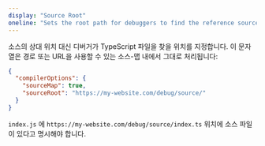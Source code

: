 ```yaml
---
display: "Source Root"
oneline: "Sets the root path for debuggers to find the reference source code"
---
```


소스의 상대 위치 대신 디버거가 TypeScript 파일을 찾을 위치를 지정합니다.
이 문자열은 경로 또는 URL을 사용할 수 있는 소스-맵 내에서 그대로 처리됩니다:

```json tsconfig
{
  "compilerOptions": {
    "sourceMap": true,
    "sourceRoot": "https://my-website.com/debug/source/"
  }
}
```

`index.js` 에 `https://my-website.com/debug/source/index.ts` 위치에 소스 파일이 있다고 명시해야 합니다.
